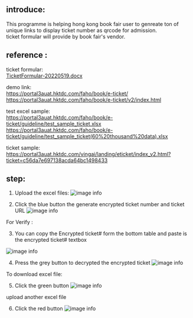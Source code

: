 

## introduce:

This programme is helping hong kong book fair user to genreate ton of unique links to display ticket number as qrcode for admission.<br>
ticket formular will provide by book fair's vendor.


## reference :

ticket formular:<br>
[TicketFormular-20220519.docx](https://github.com/LargeEagle/bookfair2022_e-ticket/files/11316623/TicketFormular-20220519.docx)


demo link: <br />
https://portal3auat.hktdc.com/faho/book/e-ticket/  <br />
https://portal3auat.hktdc.com/faho/book/e-ticket/v2/index.html


test excel sample:  <br />
https://portal3auat.hktdc.com/faho/book/e-ticket/guideline/test_sample_ticket.xlsx  <br />
https://portal3auat.hktdc.com/faho/book/e-ticket/guideline/test_sample_ticket(60%20thousand%20data).xlsx


ticket sample:<br>
https://portal3auat.hktdc.com/vingai/landing/eticket/index_v2.html?ticket=c56da7e697138acda64bc1498433




## step:

1. Upload the excel files:
![image info](https://portal3auat.hktdc.com/faho/book/e-ticket/guideline/step01.png)
 



2. Click the blue button the generate encrypted ticket number and ticket URL
![image info](https://portal3auat.hktdc.com/faho/book/e-ticket/guideline/step02.png)
 




For Verify :

3. You can copy the Encrypted ticket# form the bottom table and paste is the encrypted ticket# textbox

 ![image info](https://portal3auat.hktdc.com/faho/book/e-ticket/guideline/step03.png)


4. Press the grey button to decrypted the encrypted ticket
![image info](https://portal3auat.hktdc.com/faho/book/e-ticket/guideline/step04.png)

 


To download excel file:

5. Click the green button
 ![image info](https://portal3auat.hktdc.com/faho/book/e-ticket/guideline/step05.png)




upload another excel file

6. Click the red button
![image info](https://portal3auat.hktdc.com/faho/book/e-ticket/guideline/step06.png)
